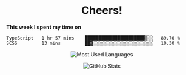 <h1 align="center">Cheers!</h1>

**This week I spent my time on**
<!--START_SECTION:waka-->

```text
TypeScript   1 hr 57 mins    ██████████████████████▒░░   89.70 %
SCSS         13 mins         ██▓░░░░░░░░░░░░░░░░░░░░░░   10.30 %
```

<!--END_SECTION:waka-->

<p align="center"><img src="https://github-readme-stats.vercel.app/api/top-langs/?username=thnkrn&layout=compact&hide=html&theme=tokyonight" alt="Most Used Languages" /></p>

<p align="center"><img src="https://github-readme-stats.vercel.app/api?username=thnkrn&show_icons=true&count_private=true&theme=tokyonight" alt="GitHub Stats" /></p>

<!-- <p align="center"><a href="https://wakatime.com"><img src="https://wakatime.com/share/@thnkrn/40092326-d1bd-471b-89da-9a7c63939402.png" /></p>
 -->
